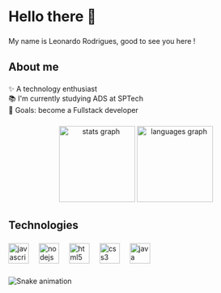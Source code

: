 <h1 align="left">Hello there 👋</h1>

###

<p align="left">My name is Leonardo Rodrigues, good to see you here !</p>

###

<h2 align="left">About me</h2>

###

<p align="left">✨ A technology enthusiast<br>📚 I'm currently studying ADS at SPTech <br>🎯 Goals: become a Fullstack developer</p>

###

<div align="center">
  <img src="https://github-readme-stats.vercel.app/api?username=leoooRodrigues&hide_title=false&hide_rank=false&show_icons=true&include_all_commits=true&count_private=true&disable_animations=false&theme=dracula&locale=en&hide_border=false&order=1" height="150" alt="stats graph"  />
  <img src="https://github-readme-stats.vercel.app/api/top-langs?username=leoooRodrigues&locale=en&hide_title=false&layout=compact&card_width=320&langs_count=5&theme=dracula&hide_border=false&order=2" height="150" alt="languages graph"  />
</div>

###

<h2 align="left">Technologies</h2>

###

<div align="left">
  <img src="https://skillicons.dev/icons?i=js" height="40" alt="javascript logo"  />
  <img width="12" />
  <img src="https://skillicons.dev/icons?i=nodejs" height="40" alt="nodejs logo"  />
  <img width="12" />
  <img src="https://skillicons.dev/icons?i=html" height="40" alt="html5 logo"  />
  <img width="12" />
  <img src="https://skillicons.dev/icons?i=css" height="40" alt="css3 logo"  />
  <img width="12" />
  <img src="https://skillicons.dev/icons?i=java" height="40" alt="java logo"  />
</div>

###

<img src="https://raw.githubusercontent.com/leoooRodrigues/leoooRodrigues/output/snake.svg" alt="Snake animation" />

###
